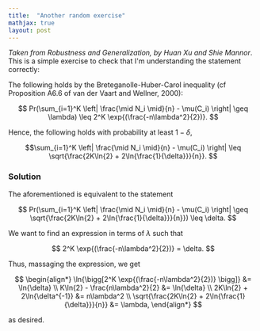 ```yaml
---
title:  "Another random exercise"
mathjax: true
layout: post
---
```


*Taken from Robustness and Generalization, by Huan Xu and Shie Mannor*. This is a simple exercise to check that I'm understanding the statement correctly:

The following holds by the Breteganolle-Huber-Carol inequality (cf Proposition A6.6 of van der Vaart and Wellner,
2000):

$$
Pr(\sum_{i=1}^K \left| \frac{\mid N_i \mid}{n} - \mu(C_i) \right| \geq \lambda) \leq 2^K \exp{(\frac{-n\lambda^2}{2})}.
$$

Hence, the following holds with probability at least $1 − \delta$,

$$\sum_{i=1}^K \left| \frac{\mid N_i \mid}{n} - \mu(C_i) \right| \leq \sqrt{\frac{2K\ln{2} + 2\ln{\frac{1}{\delta}}}{n}}.
$$

### Solution

The aforementioned is equivalent to the statement

$$
Pr(\sum_{i=1}^K \left| \frac{\mid N_i \mid}{n} - \mu(C_i) \right| \geq \sqrt{\frac{2K\ln{2} + 2\ln{\frac{1}{\delta}}}{n}}) \leq \delta.
$$

We want to find an expression in terms of $\lambda$ such that 

$$
2^K \exp{(\frac{-n\lambda^2}{2})} = \delta.
$$

Thus, massaging the expression, we get

$$ \begin{align*}
\ln{\bigg[2^K \exp{(\frac{-n\lambda^2}{2})} \bigg]} &= \ln{\delta} \\
K\ln{2} - \frac{n\lambda^2}{2} &= \ln{\delta} \\
2K\ln{2} + 2\ln{\delta^{-1}} &= n\lambda^2 \\
\sqrt{\frac{2K\ln{2} + 2\ln{\frac{1}{\delta}}}{n}} &= \lambda,
\end{align*}
$$


as desired.




